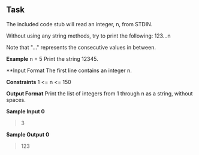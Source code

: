 ## Task
The included code stub will read an integer, n, from STDIN.

Without using any string methods, try to print the following:
123...n

Note that "..." represents the consecutive values in between.

**Example**
n = 5
Print the string 12345.

**Input Format
The first line contains an integer n.

**Constraints**
1 <= n <= 150

**Output Format**
Print the list of integers from 1 through n as a string, without spaces.

**Sample Input 0**
>3

**Sample Output 0**
>123